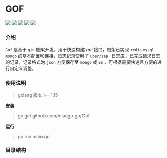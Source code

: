 # GOF

![](https://img.shields.io/badge/golang-1.15-brightgreen) ![](https://img.shields.io/badge/gin-1.7.4-red) ![](https://img.shields.io/badge/redis-8.11.4-yellow) ![](https://img.shields.io/badge/gorm-1.21.16-orange) ![](https://img.shields.io/badge/mongo-1.7.3-blue)

### 介绍

`Gof` 是基于 `gin` 框架开发，用于快速构建 *api* 接口，框架已实现 `redis` `mysql` `mongo` 的基本配置和连接，日志记录使用了  `uber/zap `
日志库，已完成请求日志的记录，记录格式为 `json` 方便保存至 `mongo` 或 `ES` ，可根据需要快速且方便的进行自定义调整。

### 使用说明

> golang 版本 >= 1.15

**安装**

> go get github.com/miaogu-go/Gof

**运行**

> go run main.go

### 目录结构
